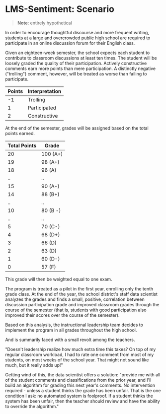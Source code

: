 # LMS-Sentiment: Scenario

> **Note**: entirely hypothetical

In order to encourage thoughtful discourse and more frequent writing, students
at a large and overcrowded public high school are required to participate in an
online discussion forum for their English class.

Given an eighteen-week semester, the school expects each student to contribute
to classroom discussions at least ten times. The student will be loosely graded
the quality of their participation. Actively constructive comments earn more
points than mere participation. A distinctly negative ("trolling") comment,
however, will be treated as worse than failing to participate.

| Points | Interpretation |
| ------ | -------------- |
| -1     | Trolling       |
| 1      | Participated   |
| 2      | Constructive   |

At the end of the semester, grades will be assigned based on the total points earned.

| Total Points | Grade    |
| ------------ | -------- |
| 20           | 100 (A+) |
| 19           | 98 (A+)  |
| 18           | 96 (A)   |
| ..           | ..       |
| 15           | 90 (A-)  |
| 14           | 88 (B+)  |
| ..           | ..       |
| 10           | 80 (B -)  |
| ..           | ..       |
| 5            | 70 (C-)  |
| 4            | 68 (D+)  |
| 3            | 66 (D)   |
| 2            | 63 (D)   |
| 1            | 60 (D-)  |
| 0            | 57 (F)   |

This grade will then be weighted equal to one exam.

The program is treated as a pilot in the first year, enrolling only the tenth
grade class. At the end of the year, the school district's staff data scientist
analyzes the grades and finds a small, positive, correlation between discussion
participation grade and improved classroom grades through the course of the
semester (that is, students with good participation also improved their scores
over the course of the semester).

Based on this analysis, the instructional leadership team decides to implement
the program in all grades throughout the high school.

And is summarily faced with a small revolt among the teachers.

"Doesn't leadership realize how much extra time this takes? On top of my regular
classroom workload, I had to rate one comment from most of my students, on most
weeks of the school year. That might not sound like much, but it really adds
up!"

Getting wind of this, the data scientist offers a solution: "provide me with all
of the student comments and classifications from the prior year, and I'll build
an algorithm for grading this next year's comments. No intervention required -
unless a student thinks the grade has been unfair. That is the one condition I
ask: no automated system is foolproof. If a student thinks the system has been
unfair, then the teacher should review and have the ability to override the
algorithm."
